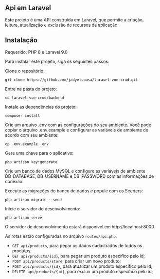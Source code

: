 ## Api em Laravel

Este projeto é uma API construída em Laravel, que permite a criação, leitura, atualização e exclusão de recursos da aplicação.

## Instalação
Requerido: PHP 8 e Laravel 9.0

Para instalar este projeto, siga os seguintes passos:

Clone o repositório:
```terminal
git clone https://github.com/jadyelsousa/laravel-vue-crud.git
```
Entre na pasta do projeto:
```terminal
cd laravel-vue-crud/backend
```
Instale as dependências do projeto:
```terminal
composer install
```
Crie um arquivo .env com as configurações do seu ambiente. Você pode copiar o arquivo .env.example e configurar as variáveis de ambiente de acordo com seu ambiente:
```terminal
cp .env.example .env
``` 
Gere uma chave para o aplicativo:
```terminal
php artisan key:generate
``` 
Crie um banco de dados MySQL e configure as variáveis de ambiente DB_DATABASE, DB_USERNAME e DB_PASSWORD com as informações de conexão.

Execute as migrações do banco de dados e popule com os Seeders:
```terminal
php artisan migrate --seed
```
Inicie o servidor de desenvolvimento:
```terminal
php artisan serve
```
O servidor de desenvolvimento estará disponível em http://localhost:8000.

As rotas estão configuradas no arquivo `routes/api.php`.

* `GET api/products`, para pegar os dados cadastrados de todos os produtos;
* `GET api/products/{id}`, para pegar um produto específico pelo id;
* `POST api/products/store`, para criar um novo produto;
* `POST api/products/{id}`, para atualizar um produto específico pelo id;
* `DELETE api/products/{id}`, para excluir um produto específico pelo id;
